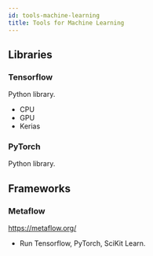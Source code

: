 ```yaml
---
id: tools-machine-learning
title: Tools for Machine Learning
---
```


## Libraries

### Tensorflow

Python library.

* CPU
* GPU
* Kerias

### PyTorch

Python library.

## Frameworks

### Metaflow

https://metaflow.org/

* Run Tensorflow, PyTorch, SciKit Learn.